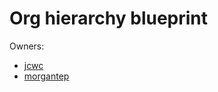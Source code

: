# Org hierarchy blueprint

Owners:
- [jcwc](http://who/jcwc@google.com)
- [morgantep](http://who/morgantep@google.com)

